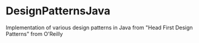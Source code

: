 # DesignPatternsJava
Implementation of various design patterns in Java from "Head First Design Patterns" from O'Reilly

